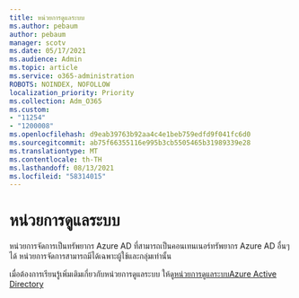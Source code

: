 ```yaml
---
title: หน่วยการดูแลระบบ
ms.author: pebaum
author: pebaum
manager: scotv
ms.date: 05/17/2021
ms.audience: Admin
ms.topic: article
ms.service: o365-administration
ROBOTS: NOINDEX, NOFOLLOW
localization_priority: Priority
ms.collection: Adm_O365
ms.custom:
- "11254"
- "1200008"
ms.openlocfilehash: d9eab39763b92aa4c4e1beb759edfd9f041fc6d0
ms.sourcegitcommit: ab75f66355116e995b3cb5505465b31989339e28
ms.translationtype: MT
ms.contentlocale: th-TH
ms.lasthandoff: 08/13/2021
ms.locfileid: "58314015"
---
```

# <a name="administrative-units"></a>หน่วยการดูแลระบบ

หน่วยการจัดการเป็นทรัพยากร Azure AD ที่สามารถเป็นคอนเทนเนอร์ทรัพยากร Azure AD อื่นๆ ได้ หน่วยการจัดการสามารถมีได้เฉพาะผู้ใช้และกลุ่มเท่านั้น

เมื่อต้องการเรียนรู้เพิ่มเติมเกี่ยวกับหน่วยการดูแลระบบ ให้ดู[หน่วยการดูแลระบบAzure Active Directory](https://docs.microsoft.com/azure/active-directory/roles/administrative-units)